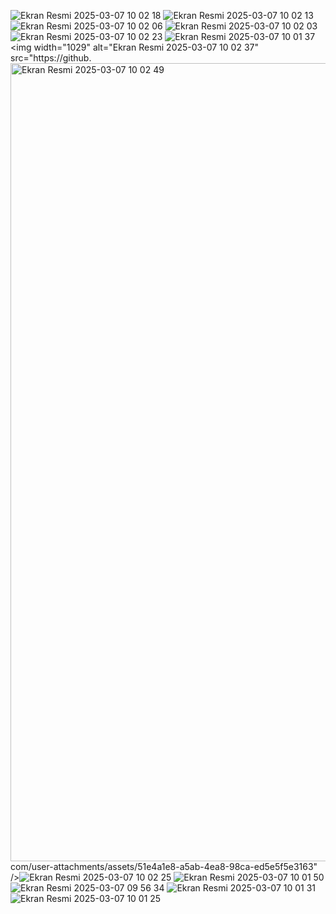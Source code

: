 ![Ekran Resmi 2025-03-07 10 02 18](https://github.com/user-attachments/assets/87f2740e-3467-408a-8d95-f1119778877e)
![Ekran Resmi 2025-03-07 10 02 13](https://github.com/user-attachments/assets/9659d947-9c69-484e-bb8f-37ef6493a5ef)
![Ekran Resmi 2025-03-07 10 02 06](https://github.com/user-attachments/assets/16ff46c1-ff98-4c6a-92b4-76fd46b70156)
![Ekran Resmi 2025-03-07 10 02 03](https://github.com/user-attachments/assets/19ae5ce1-37a3-4a82-86be-16483889fb94)
![Ekran Resmi 2025-03-07 10 02 23](https://github.com/user-attachments/assets/94842f1d-0e38-4120-ae28-c60ae2f9da30)
![Ekran Resmi 2025-03-07 10 01 37](https://github.com/user-attachments/assets/24502631-f13c-4111-b64c-9c791b322d93)
<img width="1029" alt="Ekran Resmi 2025-03-07 10 02 37" src="https://github.<img width="1277" alt="Ekran Resmi 2025-03-07 10 02 49" src="https://github.com/user-attachments/assets/0f24d814-99d7-48f1-9d76-8ec27d3abc2b" />
com/user-attachments/assets/51e4a1e8-a5ab-4ea8-98ca-ed5e5f5e3163" />![Ekran Resmi 2025-03-07 10 02 25](https://github.com/user-attachments/assets/a0e54bd1-03b9-4b84-aed2-b0e5f641f214)
![Ekran Resmi 2025-03-07 10 01 50](https://github.com/user-attachments/assets/7d1cb198-e2e7-45bd-8717-44e8cf69bc81)
![Ekran Resmi 2025-03-07 09 56 34](https://github.com/user-attachments/assets/1e6e8dc0-ee18-44d0-bccd-6659b483b94e)
![Ekran Resmi 2025-03-07 10 01 31](https://github.com/user-attachments/assets/97e0a29d-88fe-46b2-9a36-8f4f01697891)
![Ekran Resmi 2025-03-07 10 01 25](https://github.com/user-attachments/assets/dc80fb05-57d0-44db-9759-143a31af704d)

